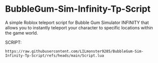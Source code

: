 # BubbleGum-Sim-Infinity-Tp-Script

A simple Roblox teleport script for Bubble Gum Simulator INFINITY that allows you to instantly teleport your character to specific locations within the game world.

SCRIPT:
 
```
https://raw.githubusercontent.com/LILmonster9285/BubbleGum-Sim-Infinity-Tp-Script/refs/heads/main/Script.lua
```
